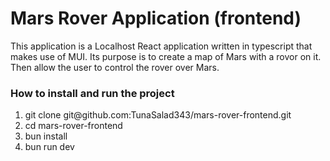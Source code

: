 <h1>Mars Rover Application (frontend)</h1>
<p>This application is a Localhost React application written in typescript that makes use of MUI. Its purpose is to create a map of Mars with a rovor on it. Then allow the user to control the rover over Mars.</p>
<h3>How to install and run the project</h3>
<ol>
  <li>git clone git@github.com:TunaSalad343/mars-rover-frontend.git</li>
  <li>cd mars-rover-frontend</li>
  <li>bun install</li>
  <li>bun run dev</li>
</ol>
